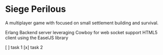 Siege Perilous
==============

A multiplayer game with focused on small settlement building and survival.

Erlang Backend server leveraging Cowboy for web socket support
HTML5 client using the EaselJS library

[ ] task 1
[x] task 2
